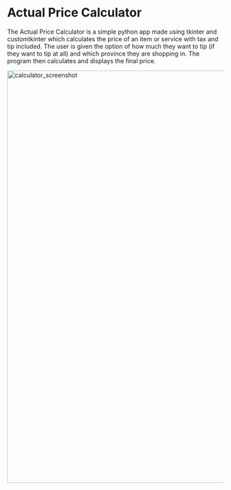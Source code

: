 # Actual Price Calculator
The Actual Price Calculator is a simple python app made using tkinter and customtkinter which calculates the price of an item or service with tax and tip included. The user is given the option of how much they want to tip (if they want to tip at all) and which province they are shopping in. The program then calculates and displays the final price.


<img width="960" alt="calculator_screenshot" src="https://user-images.githubusercontent.com/22063901/210660920-70cc1156-5107-40c0-95ef-d7bd2992755b.png">
